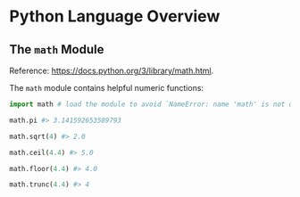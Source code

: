# Python Language Overview

## The `math` Module

Reference: https://docs.python.org/3/library/math.html.

The `math` module contains helpful numeric functions:

```python
import math # load the module to avoid `NameError: name 'math' is not defined`

math.pi #> 3.141592653589793

math.sqrt(4) #> 2.0

math.ceil(4.4) #> 5.0

math.floor(4.4) #> 4.0

math.trunc(4.4) #> 4
```
